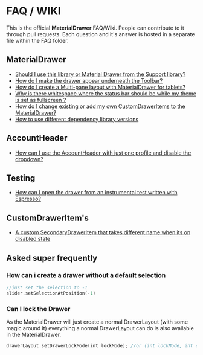 # FAQ / WIKI

This is the official **MaterialDrawer** FAQ/Wiki. People can contribute to it through pull requests.
Each question and it's answer is hosted in a separate file within the FAQ folder.

## MaterialDrawer

* [Should I use this library or Material Drawer from the Support library?](FAQ/when_to_use_this_library.md)
* [How do I make the drawer appear underneath the Toolbar?](FAQ/howto_show_drawer_under_toolbar.md)
* [How do I create a Multi-pane layout with MaterialDrawer for tablets?](FAQ/howto_show_drawer_in_tablet_multipane.md)
* [Why is there whitespace where the status bar should be while my theme is set as fullscreen ?](FAQ/status_bar_whitespace.md)
* [How do I change existing or add my own CustomDrawerItems to the MaterialDrawer?](FAQ/howto_modify_add_custom_draweritems.md)
* [How to use different dependency library versions](FAQ/howto_use_different_sub_library_version.md)

## AccountHeader

* [How can I use the AccountHeader with just one profile and disable the dropdown?](FAQ/accountheader_single_profile_without_dropdown.md)

## Testing

* [How can I open the drawer from an instrumental test written with Espresso?](FAQ/opening-drawer-from-espresso.md)


## CustomDrawerItem's

* [A custom SecondaryDrawerItem that takes different name when its on disabled state](https://gist.github.com/AngleV/400377184386193c985d905bd97f2d40)

## Asked super frequently

### How can i create a drawer without a default selection
```kotlin
//just set the selection to -1
slider.setSelectionAtPosition(-1)
```

### Can I lock the Drawer
As the MaterialDrawer will just create a normal DrawerLayout (with some magic around it) everything a normal
DrawerLayout can do is also available in the MaterialDrawer.
```kotlin
drawerLayout.setDrawerLockMode(int lockMode); //or (int lockMode, int edgeGravity)
```